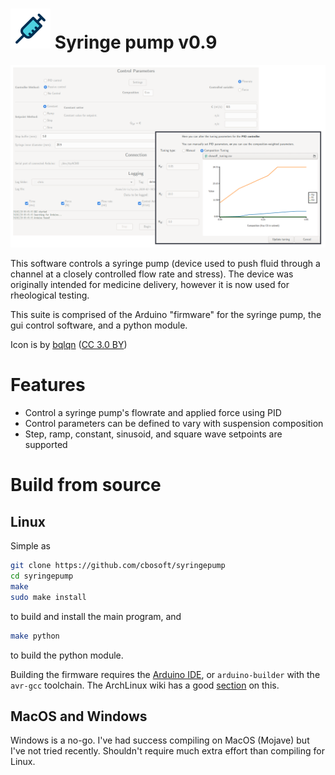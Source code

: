 # ![icon](https://github.com/cbosoft/syringepump/blob/master/icons/Adwaita/64x64/apps/syringepump.png?raw=true) Syringe pump v0.9

![v0.8 screenshot](https://github.com/cbosoft/syringepump/blob/master/screenshots/v0.8.png?raw=true)

This software controls a syringe pump (device used to push fluid through a
channel at a closely controlled flow rate and stress). The device was originally
intended for medicine delivery, however it is now used for rheological testing.

This suite is comprised of the Arduino "firmware" for the syringe pump, the gui
control software, and a python module.

Icon is by [bqlqn](https://www.flaticon.com/authors/bqlqn) ([CC 3.0 BY](http://creativecommons.org/licenses/by/3.0/))

# Features

 - Control a syringe pump's flowrate and applied force using PID
 - Control parameters can be defined to vary with suspension composition
 - Step, ramp, constant, sinusoid, and square wave setpoints are supported

# Build from source

## Linux

Simple as

```bash
git clone https://github.com/cbosoft/syringepump
cd syringepump
make
sudo make install
```

to build and install the main program, and

```bash
make python
```

to build the python module.

Building the firmware requires the [Arduino
IDE](https://www.arduino.cc/en/Main/Software), or `arduino-builder` with the
`avr-gcc` toolchain. The ArchLinux wiki has a good
[section](https://wiki.archlinux.org/index.php/Arduino#Arduino-Builder) on this.

## MacOS and Windows

Windows is a no-go. I've had success compiling on MacOS (Mojave) but I've not
tried recently. Shouldn't require much extra effort than compiling for Linux.
